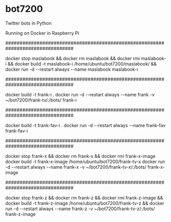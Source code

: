 # bot7200
Twitter bots in Python

Running on Docker in Raspberry Pi

################################################################################

docker stop maslabook && docker rm maslabook && docker rmi maslabook-i && docker build -t maslabook-i /home/ubuntu/bot7200/maslabook/ && docker run -d --restart always --name maslabook maslabook-i

################################################################################

docker build -t frank-i .
docker run -d --restart always --name frank -v ~/bot7200/frank-tv/:/bots/ frank-i

################################################################################

docker build -t frank-fav-i .
docker run -d --restart always --name frank-fav frank-fav-i

################################################################################

docker stop frank-x && docker rm frank-x && docker rmi frank-x-image
docker build -t frank-x-image /home/ubuntu/bot7200/frank-tv-x
docker run -d --restart always --name frank-x -v ~/bot7200/frank-tv-x/:/bots/ frank-x-image

################################################################################

docker stop frank-z && docker rm frank-z && docker rmi frank-z-image && docker build -t frank-z-image /home/ubuntu/bot7200/frank-tv-z && docker run -d --restart always --name frank-z -v ~/bot7200/frank-tv-z/:/bots/ frank-z-image
